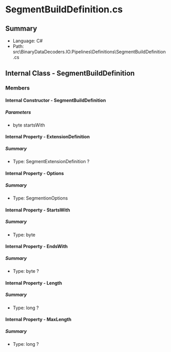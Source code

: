 ﻿# SegmentBuildDefinition.cs

## Summary

* Language: C#
* Path: src\BinaryDataDecoders.IO.Pipelines\Definitions\SegmentBuildDefinition.cs

## Internal Class - SegmentBuildDefinition

### Members

#### Internal Constructor - SegmentBuildDefinition

#####  Parameters

 - byte startsWith 

#### Internal Property - ExtensionDefinition

##### Summary

 * Type: SegmentExtensionDefinition ? 

#### Internal Property - Options

##### Summary

 * Type: SegmentionOptions 

#### Internal Property - StartsWith

##### Summary

 * Type: byte 

#### Internal Property - EndsWith

##### Summary

 * Type: byte ? 

#### Internal Property - Length

##### Summary

 * Type: long ? 

#### Internal Property - MaxLength

##### Summary

 * Type: long ? 


